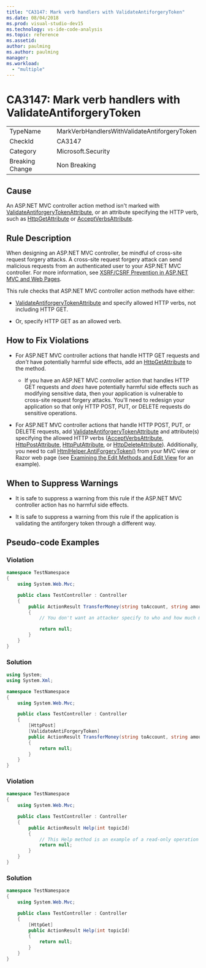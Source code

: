 ```yaml
---
title: "CA3147: Mark verb handlers with ValidateAntiforgeryToken"
ms.date: 08/04/2018
ms.prod: visual-studio-dev15
ms.technology: vs-ide-code-analysis
ms.topic: reference
ms.assetid: 
author: paulming
ms.author: paulming
manager: 
ms.workload:
  - "multiple"
---
```

# CA3147: Mark verb handlers with ValidateAntiforgeryToken
|||
|-|-|
|TypeName|MarkVerbHandlersWithValidateAntiforgeryToken|
|CheckId|CA3147|
|Category|Microsoft.Security|
|Breaking Change|Non Breaking|

## Cause
 An ASP.NET MVC controller action method isn't marked with [ValidateAntiforgeryTokenAttribute](/previous-versions/aspnet/web-frameworks/dd492108%28v%3dvs.118%29), or an attribute specifying the HTTP verb, such as [HttpGetAttribute](/previous-versions/aspnet/web-frameworks/ee470993%28v%3dvs.118%29) or [AcceptVerbsAttribute](/previous-versions/aspnet/web-frameworks/dd470553%28v%3dvs.118%29).  

## Rule Description
 When designing an ASP.NET MVC controller, be mindful of cross-site request forgery attacks.  A cross-site request forgery attack can send malicious requests from an authenticated user to your ASP.NET MVC controller.  For more information, see [XSRF/CSRF Prevention in ASP.NET MVC and Web Pages](/aspnet/mvc/overview/security/xsrfcsrf-prevention-in-aspnet-mvc-and-web-pages).
 
 This rule checks that ASP.NET MVC controller action methods have either:

- [ValidateAntiforgeryTokenAttribute](/previous-versions/aspnet/web-frameworks/dd492108%28v%3dvs.118%29) and specify allowed HTTP verbs, not including HTTP GET.

- Or, specify HTTP GET as an allowed verb.

## How to Fix Violations

- For ASP.NET MVC controller actions that handle HTTP GET requests and *don't* have potentially harmful side effects, add an [HttpGetAttribute](/previous-versions/aspnet/web-frameworks/ee470993%28v%3dvs.118%29) to the method.

    - If you have an ASP.NET MVC controller action that handles HTTP GET requests and *does* have potentially harmful side effects such as modifying sensitive data, then your application is vulnerable to cross-site request forgery attacks.  You'll need to redesign your application so that only HTTP POST, PUT, or DELETE requests do sensitive operations.

- For ASP.NET MVC controller actions that handle HTTP POST, PUT, or DELETE requests, add [ValidateAntiforgeryTokenAttribute](/previous-versions/aspnet/web-frameworks/dd492108%28v%3dvs.118%29) and attribute(s) specifying the allowed HTTP verbs ([AcceptVerbsAttribute](/previous-versions/aspnet/web-frameworks/dd470553%28v%3dvs.118%29), [HttpPostAttribute](/previous-versions/aspnet/web-frameworks/ee264023%28v%3dvs.118%29), [HttpPutAttribute](/previous-versions/aspnet/web-frameworks/ee470909%28v%3dvs.118%29), or [HttpDeleteAttribute](/previous-versions/aspnet/web-frameworks/ee470917%28v%3dvs.118%29)).  Additionally, you need to call [HtmlHelper.AntiForgeryToken()](/previous-versions/aspnet/web-frameworks/dd504812%28v%3dvs.118%29) from your MVC view or Razor web page (see [Examining the Edit Methods and Edit View](/aspnet/mvc/overview/getting-started/introduction/examining-the-edit-methods-and-edit-view) for an example).

## When to Suppress Warnings

- It is safe to suppress a warning from this rule if the ASP.NET MVC controller action has no harmful side effects.

- It is safe to suppress a warning from this rule if the application is validating the antiforgery token through a different way.

## Pseudo-code Examples

### Violation

```csharp
namespace TestNamespace
{
    using System.Web.Mvc;

    public class TestController : Controller
    {
        public ActionResult TransferMoney(string toAccount, string amount)
        {
            // You don't want an attacker specify to who and how much money to transfer.

            return null;
        }
    }
}
```

### Solution

```csharp
using System;
using System.Xml;

namespace TestNamespace
{
    using System.Web.Mvc;

    public class TestController : Controller
    {
        [HttpPost]
        [ValidateAntiForgeryToken]
        public ActionResult TransferMoney(string toAccount, string amount)
        {
            return null;
        }
    }
}
```

### Violation

```csharp
namespace TestNamespace
{
    using System.Web.Mvc;

    public class TestController : Controller
    {
        public ActionResult Help(int topicId)
        {
            // This Help method is an example of a read-only operation with no harmful side effects.
            return null;
        }
    }
}
```

### Solution

```csharp
namespace TestNamespace
{
    using System.Web.Mvc;

    public class TestController : Controller
    {
        [HttpGet]
        public ActionResult Help(int topicId)
        {
            return null;
        }
    }
}
```
